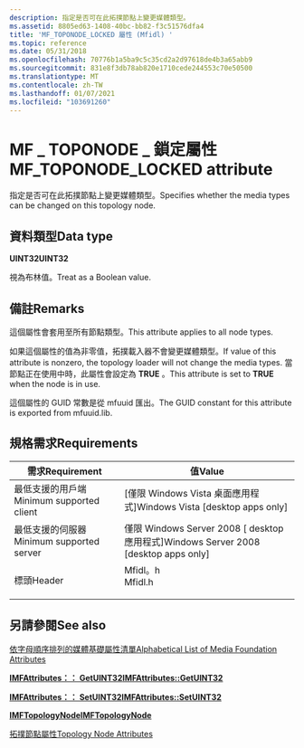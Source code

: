 ```yaml
---
description: 指定是否可在此拓撲節點上變更媒體類型。
ms.assetid: 8805ed63-1408-40bc-bb82-f3c51576dfa4
title: 'MF_TOPONODE_LOCKED 屬性 (Mfidl) '
ms.topic: reference
ms.date: 05/31/2018
ms.openlocfilehash: 70776b1a5ba9c5c35cd2a2d97618de4b3a65abb9
ms.sourcegitcommit: 831e8f3db78ab820e1710cede244553c70e50500
ms.translationtype: MT
ms.contentlocale: zh-TW
ms.lasthandoff: 01/07/2021
ms.locfileid: "103691260"
---
```

# <a name="mf_toponode_locked-attribute"></a><span data-ttu-id="4f16a-103">MF \_ TOPONODE \_ 鎖定屬性</span><span class="sxs-lookup"><span data-stu-id="4f16a-103">MF\_TOPONODE\_LOCKED attribute</span></span>

<span data-ttu-id="4f16a-104">指定是否可在此拓撲節點上變更媒體類型。</span><span class="sxs-lookup"><span data-stu-id="4f16a-104">Specifies whether the media types can be changed on this topology node.</span></span>

## <a name="data-type"></a><span data-ttu-id="4f16a-105">資料類型</span><span class="sxs-lookup"><span data-stu-id="4f16a-105">Data type</span></span>

<span data-ttu-id="4f16a-106">**UINT32**</span><span class="sxs-lookup"><span data-stu-id="4f16a-106">**UINT32**</span></span>

<span data-ttu-id="4f16a-107">視為布林值。</span><span class="sxs-lookup"><span data-stu-id="4f16a-107">Treat as a Boolean value.</span></span>

## <a name="remarks"></a><span data-ttu-id="4f16a-108">備註</span><span class="sxs-lookup"><span data-stu-id="4f16a-108">Remarks</span></span>

<span data-ttu-id="4f16a-109">這個屬性會套用至所有節點類型。</span><span class="sxs-lookup"><span data-stu-id="4f16a-109">This attribute applies to all node types.</span></span>

<span data-ttu-id="4f16a-110">如果這個屬性的值為非零值，拓撲載入器不會變更媒體類型。</span><span class="sxs-lookup"><span data-stu-id="4f16a-110">If value of this attribute is nonzero, the topology loader will not change the media types.</span></span> <span data-ttu-id="4f16a-111">當節點正在使用中時，此屬性會設定為 **TRUE** 。</span><span class="sxs-lookup"><span data-stu-id="4f16a-111">This attribute is set to **TRUE** when the node is in use.</span></span>

<span data-ttu-id="4f16a-112">這個屬性的 GUID 常數是從 mfuuid 匯出。</span><span class="sxs-lookup"><span data-stu-id="4f16a-112">The GUID constant for this attribute is exported from mfuuid.lib.</span></span>

## <a name="requirements"></a><span data-ttu-id="4f16a-113">規格需求</span><span class="sxs-lookup"><span data-stu-id="4f16a-113">Requirements</span></span>



| <span data-ttu-id="4f16a-114">需求</span><span class="sxs-lookup"><span data-stu-id="4f16a-114">Requirement</span></span> | <span data-ttu-id="4f16a-115">值</span><span class="sxs-lookup"><span data-stu-id="4f16a-115">Value</span></span> |
|-------------------------------------|------------------------------------------------------------------------------------|
| <span data-ttu-id="4f16a-116">最低支援的用戶端</span><span class="sxs-lookup"><span data-stu-id="4f16a-116">Minimum supported client</span></span><br/> | <span data-ttu-id="4f16a-117">\[僅限 Windows Vista 桌面應用程式\]</span><span class="sxs-lookup"><span data-stu-id="4f16a-117">Windows Vista \[desktop apps only\]</span></span><br/>                                     |
| <span data-ttu-id="4f16a-118">最低支援的伺服器</span><span class="sxs-lookup"><span data-stu-id="4f16a-118">Minimum supported server</span></span><br/> | <span data-ttu-id="4f16a-119">僅限 Windows Server 2008 \[ desktop 應用程式\]</span><span class="sxs-lookup"><span data-stu-id="4f16a-119">Windows Server 2008 \[desktop apps only\]</span></span><br/>                               |
| <span data-ttu-id="4f16a-120">標頭</span><span class="sxs-lookup"><span data-stu-id="4f16a-120">Header</span></span><br/>                   | <dl> <span data-ttu-id="4f16a-121"><dt>Mfidl。h</dt></span><span class="sxs-lookup"><span data-stu-id="4f16a-121"><dt>Mfidl.h</dt></span></span> </dl> |



## <a name="see-also"></a><span data-ttu-id="4f16a-122">另請參閱</span><span class="sxs-lookup"><span data-stu-id="4f16a-122">See also</span></span>

<dl> <dt>

[<span data-ttu-id="4f16a-123">依字母順序排列的媒體基礎屬性清單</span><span class="sxs-lookup"><span data-stu-id="4f16a-123">Alphabetical List of Media Foundation Attributes</span></span>](alphabetical-list-of-media-foundation-attributes.md)
</dt> <dt>

[<span data-ttu-id="4f16a-124">**IMFAttributes：： GetUINT32**</span><span class="sxs-lookup"><span data-stu-id="4f16a-124">**IMFAttributes::GetUINT32**</span></span>](/windows/desktop/api/mfobjects/nf-mfobjects-imfattributes-getuint32)
</dt> <dt>

[<span data-ttu-id="4f16a-125">**IMFAttributes：： SetUINT32**</span><span class="sxs-lookup"><span data-stu-id="4f16a-125">**IMFAttributes::SetUINT32**</span></span>](/windows/desktop/api/mfobjects/nf-mfobjects-imfattributes-setuint32)
</dt> <dt>

[<span data-ttu-id="4f16a-126">**IMFTopologyNode**</span><span class="sxs-lookup"><span data-stu-id="4f16a-126">**IMFTopologyNode**</span></span>](/windows/desktop/api/mfidl/nn-mfidl-imftopologynode)
</dt> <dt>

[<span data-ttu-id="4f16a-127">拓撲節點屬性</span><span class="sxs-lookup"><span data-stu-id="4f16a-127">Topology Node Attributes</span></span>](topology-node-attributes.md)
</dt> </dl>

 

 




